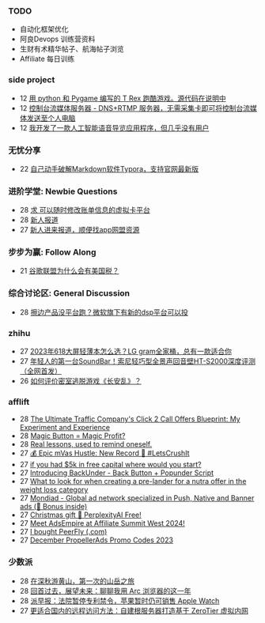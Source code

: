 ### TODO
-  自动化框架优化
-  阿良Devops 训练营资料
-  生财有术精华帖子、航海帖子浏览
-  Affiliate 每日训练

### side project
<!-- sideproject:START -->
-  12 [用 python 和 Pygame 编写的 T Rex 跑酷游戏。源代码在说明中](https://www.youtube.com/watch?v=pZySIXSelCA)
-  12 [控制台流媒体服务器 - DNS+RTMP 服务器，无需采集卡即可将控制台流媒体发送至个人电脑](https://github.com/Aioros/console-streaming-server)
-  12 [我开发了一款人工智能语音导览应用程序，但几乎没有用户](https://www.reddit.com/r/SideProject/comments/18gpp0e/ive_built_an_ai_audio_tour_app_but_have_almost_no/)<!-- sideproject:END -->


### 无忧分享
<!-- ruyo:START -->
-  22 [自己动手破解Markdown软件Typora，支持官网最新版](https://51.ruyo.net/18583.html)<!-- ruyo:END -->

### 进阶学堂: Newbie Questions
<!-- advertcn1:START -->
-  28 [求 可以随时修改账单信息的虚拟卡平台](https://www.advertcn.com/thread-113473-1-1.html)
-  28 [新人报道](https://www.advertcn.com/thread-113472-1-1.html)
-  27 [新人进来报道，顺便找app网盟资源](https://www.advertcn.com/thread-113471-1-1.html)<!-- advertcn1:END -->

### 步步为赢: Follow Along
<!-- advertcn2:START -->
-  21 [谷歌联盟为什么会有美国税？](https://www.advertcn.com/thread-113411-1-1.html)<!-- advertcn2:END -->

### 综合讨论区: General Discussion
<!-- advertcn3:START -->
-  28 [擦边产品没平台跑？微软旗下有新的dsp平台可以投](https://www.advertcn.com/thread-113476-1-1.html)<!-- advertcn3:END -->


### zhihu
<!-- zhihu:START -->
-  27 [2023年618大屏轻薄本怎么选？LG gram全家桶，总有一款适合你](http://zhuanlan.zhihu.com/p/632641888?utm_campaign=rss&utm_medium=rss&utm_source=rss&utm_content=title)
-  27 [年轻人的第一台SoundBar！索尼轻巧型全景声回音壁HT-S2000深度评测（全网首发）](http://zhuanlan.zhihu.com/p/630990296?utm_campaign=rss&utm_medium=rss&utm_source=rss&utm_content=title)
-  26 [如何评价密室逃脱游戏《长安乱》？](http://www.zhihu.com/question/563950552/answer/3045961312?utm_campaign=rss&utm_medium=rss&utm_source=rss&utm_content=title)<!-- zhihu:END -->

### afflift
<!-- afflift:START -->
-  28 [The Ultimate Traffic Company&#39;s Click 2 Call Offers Blueprint: My Experiment and Experience](https://afflift.com/f/threads/the-ultimate-traffic-companys-click-2-call-offers-blueprint-my-experiment-and-experience.11745/)
-  28 [Magic Button = Magic Profit?](https://afflift.com/f/threads/magic-button-magic-profit.12264/)
-  28 [Real lessons, used to remind oneself.](https://afflift.com/f/threads/real-lessons-used-to-remind-oneself.12373/)
-  27 [💰 Epic mVas Hustle: New Record 🚀 #LetsCrushIt](https://afflift.com/f/threads/%F0%9F%92%B0-epic-mvas-hustle-new-record-%F0%9F%9A%80-letscrushit.12305/)
-  27 [if you had $5k in free capital where would you start?](https://afflift.com/f/threads/if-you-had-5k-in-free-capital-where-would-you-start.12370/)
-  27 [Introducing BackUnder - Back Button + Popunder Script](https://afflift.com/f/threads/introducing-backunder-back-button-popunder-script.10073/)
-  27 [What to look for when creating a pre-lander for a nutra offer in the weight loss category](https://afflift.com/f/threads/what-to-look-for-when-creating-a-pre-lander-for-a-nutra-offer-in-the-weight-loss-category.12371/)
-  27 [Mondiad - Global ad network specialized in Push, Native and Banner ads &lpar;🎁 Bonus inside&rpar;](https://afflift.com/f/threads/mondiad-global-ad-network-specialized-in-push-native-and-banner-ads-%F0%9F%8E%81-bonus-inside.8789/)
-  27 [Christmas gift 🎄 PerplexityAI Free!](https://afflift.com/f/threads/christmas-gift-%F0%9F%8E%84-perplexityai-free.12368/)
-  27 [Meet AdsEmpire at Affiliate Summit West 2024!](https://afflift.com/f/threads/meet-adsempire-at-affiliate-summit-west-2024.12369/)
-  27 [I bought PeerFly &lpar;.com&rpar;](https://afflift.com/f/threads/i-bought-peerfly-com.12297/)
-  27 [December PropellerAds Promo Codes 2023](https://afflift.com/f/threads/december-propellerads-promo-codes-2023.12195/)<!-- afflift:END -->

### 少数派
<!-- sspai:START -->
-  28 [在深秋游黄山，第一次的山岳之旅](https://sspai.com/post/85073)
-  28 [回首过去，展望未来：聊聊我用 Arc 浏览器的这一年](https://sspai.com/post/84931)
-  28 [派早报：法院暂停专利禁令，苹果暂时仍可销售 Apple Watch](https://sspai.com/post/85385)
-  27 [更适合国内的远程访问方法：自建根服务器打造基于 ZeroTier 虚拟内网](https://sspai.com/post/85130)<!-- sspai:END -->
